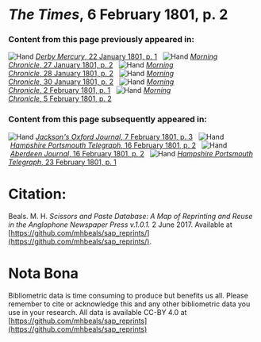 # *The Times*, 6 February 1801, p. 2  
  
### Content from this page previously appeared in:  
![Hand](http://scissorsandpaste.net/wp-content/uploads/2017/06/smallhandpointer.png) [*Derby Mercury*, 22 January 1801, p. 1](https://mhbeals.github.io/sap_html/Derby-Mercury/Derby-Mercury-22-January-1801-p-1)  
![Hand](http://scissorsandpaste.net/wp-content/uploads/2017/06/smallhandpointer.png) [*Morning Chronicle*, 27 January 1801, p. 2](https://mhbeals.github.io/sap_html/Morning-Chronicle/Morning-Chronicle-27-January-1801-p-2)  
![Hand](http://scissorsandpaste.net/wp-content/uploads/2017/06/smallhandpointer.png) [*Morning Chronicle*, 28 January 1801, p. 2](https://mhbeals.github.io/sap_html/Morning-Chronicle/Morning-Chronicle-28-January-1801-p-2)  
![Hand](http://scissorsandpaste.net/wp-content/uploads/2017/06/smallhandpointer.png) [*Morning Chronicle*, 30 January 1801, p. 2](https://mhbeals.github.io/sap_html/Morning-Chronicle/Morning-Chronicle-30-January-1801-p-2)  
![Hand](http://scissorsandpaste.net/wp-content/uploads/2017/06/smallhandpointer.png) [*Morning Chronicle*, 2 February 1801, p. 1](https://mhbeals.github.io/sap_html/Morning-Chronicle/Morning-Chronicle-2-February-1801-p-1)  
![Hand](http://scissorsandpaste.net/wp-content/uploads/2017/06/smallhandpointer.png) [*Morning Chronicle*, 5 February 1801, p. 2](https://mhbeals.github.io/sap_html/Morning-Chronicle/Morning-Chronicle-5-February-1801-p-2)  
  
### Content from this page subsequently appeared in:  
![Hand](http://scissorsandpaste.net/wp-content/uploads/2017/06/smallhandpointer.png) [*Jackson's Oxford Journal*, 7 February 1801, p. 3](https://mhbeals.github.io/sap_html/Jackson's-Oxford-Journal/Jackson's-Oxford-Journal-7-February-1801-p-3)  
![Hand](http://scissorsandpaste.net/wp-content/uploads/2017/06/smallhandpointer.png) [*Hampshire Portsmouth Telegraph*, 16 February 1801, p. 2](https://mhbeals.github.io/sap_html/Hampshire-Portsmouth-Telegraph/Hampshire-Portsmouth-Telegraph-16-February-1801-p-2)  
![Hand](http://scissorsandpaste.net/wp-content/uploads/2017/06/smallhandpointer.png) [*Aberdeen Journal*, 16 February 1801, p. 2](https://mhbeals.github.io/sap_html/Aberdeen-Journal/Aberdeen-Journal-16-February-1801-p-2)  
![Hand](http://scissorsandpaste.net/wp-content/uploads/2017/06/smallhandpointer.png) [*Hampshire Portsmouth Telegraph*, 23 February 1801, p. 1](https://mhbeals.github.io/sap_html/Hampshire-Portsmouth-Telegraph/Hampshire-Portsmouth-Telegraph-23-February-1801-p-1)  


# Citation: 

Beals. M. H. *Scissors and Paste Database: A Map of Reprinting and Reuse in the Anglophone Newspaper Press v.1.0.1.* 2 June 2017. Available at [https://github.com/mhbeals/sap_reprints/](https://github.com/mhbeals/sap_reprints/). 

# Nota Bona

Bibliometric data is time consuming to produce but benefits us all. Please remember to cite or acknowledge this and any other bibliometric data you use in your research. All data is available CC-BY 4.0 at [https://github.com/mhbeals/sap_reprints](https://github.com/mhbeals/sap_reprints)